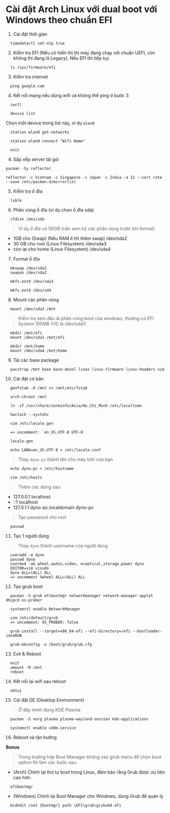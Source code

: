 # Cài đặt Arch Linux với dual boot với Windows theo chuẩn EFI

1. Cài đặt thời gian

```
  timedatectl set-ntp true
```

2. Kiểm tra EFI (Nếu có hiển thị thì máy đang chạy với chuẩn UEFI, còn không thì đang là Legacy). Nếu EFI thì tiếp tục

```
  ls /sys/firmware/efi
```

3. Kiểm tra internet

```
  ping google.com
```

4. Kết nối mạng nếu dùng wifi và không thể ping ở bước 3

```
  iwctl
```

```
  device list
```

Chọn một device trong list này, ví dụ `wlan0`

```
  station wlan0 get-networks
```

```
  station wlan0 connect "Wifi Name"
```

```
  exit
```

4. Sắp xếp server tải gói

```
pacman -Sy reflector
```

```
reflector -c Vietnam -c Singapore -c Japan -c India -a 12 --sort rate --save /etc/pacman.d/mirrorlist
```

5. Kiểm tra ổ đĩa

```
  lsblk
```

6. Phân vùng ổ đĩa (ví dụ chọn ổ đĩa sda)

```
  cfdisk /dev/sda
```

> Ví dụ ổ đĩa có 50GB (cần xem kỹ các phân vùng trước khi format)

- 1GB cho (Swap) (Nếu RAM ít thì thêm swap) /dev/sda2
- 30 GB cho root (Linux Filesystem) /dev/sda3
- còn lại cho home (Linux Filesystem) /dev/sda4

7. Format ổ đĩa

```
  mkswap /dev/sda2
  swapon /dev/sda2
```

```
  mkfs.ext4 /dev/sda3
```

```
  mkfs.ext4 /dev/sd4
```

8. Mount các phân vùng

```
  mount /dev/sda3 /mnt
```

> Kiểm tra xem đâu là phân vùng boot của windows, thường có EFI System 100MB (VD là /dev/sda1)

```
  mkdir /mnt/efi
  mount /dev/sda1 /mnt/efi
```

```
  mkdir /mnt/home
  mount /dev/sda4 /mnt/home
```

9. Tải các base package

```
  pacstrap /mnt base base-devel linux linux-firmware linux-headers vim

```

10. Cài đặt cơ bản

```
  genfstab -U /mnt >> /mnt/etc/fstab
```

```
  arch-chroot /mnt
```

```
  ln -sf /usr/share/zoneinfo/Asia/Ho_Chi_Minh /etc/localtime
```

```
  hwclock --systohc
```

```
  vim /etc/locale.gen

  => uncomment: `en_US.UTF-8 UTF-8`

  locale-gen

  echo LANG=en_US.UTF-8 > /etc/locale.conf
```

> Thay `dyno-pc` thành tên cho máy tính của bạn

```
  echo dyno-pc > /etc/hostname
```

```
  vim /etc/hosts
```

> Thêm các dòng sau:

- 127.0.0.1 localhost
- ::1 localhost
- 127.0.1.1 dyno-pc.localdomain dyno-pc

> Tạo password cho root

```
  passwd
```

11. Tạo 1 người dùng

> Thay `dyno` thành username của người dùng

```
  useradd -m dyno
  passwd dyno
  usermod -aG wheel,audio,video, ecoptical,storage,power dyno
  EDITOR=vim visudo
  dyno ALL=(ALL) ALL
  => uncomment %wheel ALL=(ALL) ALL
```

12. Tạo grub boot

```
  pacman -S grub efibootmgr networkmanager network-manager-applet dhcpcd os-prober

  systemctl enable NetworkManager

  vim /etc/default/grub
  => uncomment: OS_PROBER: false

  grub-install --target=x86_64-efi --efi-directory=/efi --bootloader-id=GRUB

  grub-mkconfig -o /boot/grub/grub.cfg
```

13. Exit & Reboot

```
  exit
  umount -R /mnt
  reboot
```

14. Kết nối lại wifi sau reboot

```
  nmtui
```

15. Cài đặt DE (Desktop Environment)

> Ở đây mình dùng KDE Plasma

```
  pacman -S xorg plasma plasma-wayland-session kde-applications
```

```
  systemctl enable sddm.service
```

16. Reboot và tận hưởng

**Bonus**

> Trong trường hợp Boot Manager không vào grub menu để chọn boot option thì làm các bước sau:

- (Arch) Chỉnh lại thứ tự boot trong Linux, đảm bảo rằng Grub được ưu tiên cao hơn.

```
  efibootmgr
```

- (Windows) Chỉnh lại Boot Manager cho Windows, dùng Grub để quản lý

```
  bcdedit /set {bootmgr} path \EFI\grub\grubx64.efi
```
